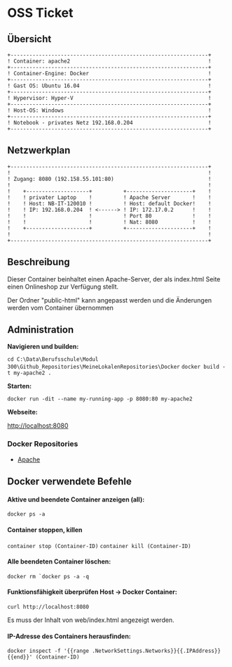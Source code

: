OSS Ticket
==========

## Übersicht 

    +---------------------------------------------------------------+
    ! Container: apache2                                            !	
    +---------------------------------------------------------------+
    ! Container-Engine: Docker                                      !	
    +---------------------------------------------------------------+
    ! Gast OS: Ubuntu 16.04                                         !	
    +---------------------------------------------------------------+
    ! Hypervisor: Hyper-V                                           !	
    +---------------------------------------------------------------+
    ! Host-OS: Windows                                              !	
    +---------------------------------------------------------------+
    ! Notebook - privates Netz 192.168.0.204                        !                 
    +---------------------------------------------------------------+


## Netzwerkplan
    +---------------------------------------------------------------+
    !                                                               !                 
    ! Zugang: 8080 (192.158.55.101:80)                              !	
    !                                                               !	
    !    +--------------------+          +---------------------+    !
    !    ! privater Laptop    !          ! Apache Server       !    !       
    !    ! Host: NB-IT-120010 !          ! Host: default Docker!    !
    !    ! IP: 192.168.0.204  ! <------> ! IP: 172.17.0.2      !    !
    !    !                    !          ! Port 80             !    !
    !    !                    !          ! Nat: 8080           !    !
    !    +--------------------+          +---------------------+    !
    !                                                               !	
    +---------------------------------------------------------------+

## Beschreibung

Dieser Container beinhaltet einen Apache-Server, der als index.html Seite
einen Onlineshop zur Verfügung stellt.

Der Ordner "public-html" kann angepasst werden und die Änderungen werden
vom Container übernommen


## Administration

**Navigieren und builden:**

```cd C:\Data\Berufsschule\Modul 300\Github_Repositories\MeineLokalenRepositories\Docker```
```docker build -t my-apache2 .```
	
**Starten:**

```docker run -dit --name my-running-app -p 8080:80 my-apache2```


**Webseite:**

[http://localhost:8080](http://localhost:8080)
	

	
### Docker Repositories

* [Apache](https://github.com/mc-b/M300/tree/master/docker/apache)


## Docker verwendete Befehle

#### Aktive und beendete Container anzeigen (all):
```docker ps -a```


#### Container stoppen, killen
```container stop (Container-ID)```
```container kill (Container-ID)```


#### Alle beendeten Container löschen:
```docker rm `docker ps -a -q```

#### Funktionsfähigkeit überprüfen Host -> Docker Container:
```curl http://localhost:8080```	

Es muss der Inhalt von web/index.html angezeigt werden.


#### IP-Adresse des Containers herausfinden:
```docker inspect -f '{{range .NetworkSettings.Networks}}{{.IPAddress}}{{end}}' (Container-ID)```





